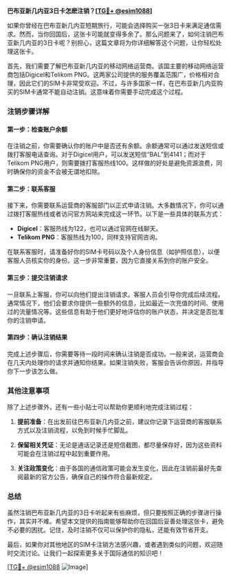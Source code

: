 **巴布亚新几内亚3日卡怎麽注销？[[TG💪+ @esim1088](https://t.me/s/esim1088)]**

如果你曾经在巴布亚新几内亚短期旅行，可能会选择购买一张3日卡来满足通信需求。然而，当你回国后，这张卡可能就变得多余了。那么问题来了，如何注销巴布亚新几内亚的3日卡呢？别担心，这篇文章将为你详细解答这个问题，让你轻松处理这张卡。

首先，我们需要了解巴布亚新几内亚的移动网络运营商。该国主要的移动网络运营商包括Digicel和Telikom PNG。这两家公司提供的服务覆盖范围广，价格相对合理，因此它们的SIM卡非常受欢迎。不过，与许多国家一样，在巴布亚新几内亚购买的SIM卡通常不能自动注销。这意味着你需要手动完成这个过程。

### 注销步骤详解

#### 第一步：检查账户余额

在注销之前，你需要确认你的账户中是否还有余额。余额通常可以通过发送短信或拨打客服电话查询。对于Digicel用户，可以发送短信“BAL”到4141；而对于Telikom PNG用户，则需要拨打客服热线100。这样做的好处是避免资源浪费，同时确保你的资金不会被无谓地扣除。

#### 第二步：联系客服

接下来，你需要联系运营商的客服部门以正式申请注销。大多数情况下，你可以通过拨打客服热线或者访问官方网站来完成这一环节。以下是一些具体的联系方式：

- **Digicel**：客服热线为122，也可以通过官网在线聊天。
- **Telikom PNG**：客服热线为100，同样支持官网咨询。

在联系客服时，请准备好你的SIM卡号码以及个人身份信息（如护照信息），以便客服人员核实你的身份。这一步非常重要，因为它直接关系到你的账户安全。

#### 第三步：提交注销请求

一旦联系上客服，你可以向他们提出注销请求。客服人员会引导你完成后续流程。通常情况下，他们会要求你提供一些额外的信息，比如最近一次充值的时间、使用过的流量情况等。这些信息有助于他们更好地评估你的账户状态，并决定是否批准你的注销申请。

#### 第四步：确认注销结果

完成上述步骤后，你需要等待一段时间来确认注销是否成功。一般来说，运营商会在几天内处理你的请求并通知你结果。如果注销失败，客服会告诉你原因，并指导你下一步该怎么做。

### 其他注意事项

除了上述步骤外，还有一些小贴士可以帮助你更顺利地完成注销过程：

1. **提前准备**：在出发前往巴布亚新几内亚之前，建议你记录下运营商的客服联系方式以及注销流程，以免到时候手忙脚乱。
   
2. **保留相关凭证**：无论是通话记录还是短信截图，都尽量保存好，因为这些资料可能会在注销过程中起到重要作用。

3. **关注政策变化**：由于各国的通信政策可能会发生变化，因此在注销前最好先查阅最新的官方公告，确保自己的操作符合最新规定。

### 总结

虽然注销巴布亚新几内亚的3日卡听起来有些麻烦，但只要按照正确的步骤进行操作，其实并不难。希望本文提供的指南能够帮助你在回国后妥善处理这张卡，避免不必要的困扰。记住，及时注销不仅可以保护你的隐私，还能有效节省开支。

最后，如果你对其他地区的SIM卡注销方法感兴趣，或者遇到类似的问题，欢迎随时交流讨论。让我们一起探索更多关于国际通信的知识吧！

[[TG💪+ @esim1088](https://t.me/s/esim1088) ![Image](https://i.postimg.cc/4NQfJmqS/Snipaste-2025-05-13-00-14-12.png)]